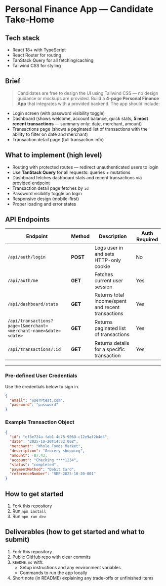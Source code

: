 # Personal Finance App — Candidate Take-Home

## Tech stack

- React 18+ with TypeScript
- React Router for routing
- TanStack Query for all fetching/caching
- Tailwind CSS for styling

## Brief

> Candidates are free to design the UI using Tailwind CSS — no design guidance or mockups are provided.
> Build a **4-page Personal Finance App** that integrates with a provided backend.
> The app should include:

- Login screen (with password visibility toggle)
- Dashboard (shows welcome, account balance, quick stats, **5 most recent transactions** — summary only: date, merchant, amount)
- Transactions page (shows a paginated list of transactions with the ability to filter on date and merchant)
- Transaction detail page (full transaction info)

## What to implement (high level)

- Routing with protected routes — redirect unauthenticated users to login
- Use **TanStack Query** for all requests: queries + mutations
- Dashboard fetches dashboard stats and recent transactions via provided endpoint
- Transaction detail page fetches by `id`
- Password visibility toggle on login
- Responsive design (mobile-first)
- Proper loading and error states

## API Endpoints

| Endpoint                                                        | Method   | Description                                        | Auth Required |
| --------------------------------------------------------------- | -------- | -------------------------------------------------- | ------------- |
| `/api/auth/login`                                               | **POST** | Logs user in and sets HTTP-only cookie             | No            |
| `/api/auth/me`                                                  | **GET**  | Fetches current user session                       | Yes           |
| `/api/dashboard/stats`                                          | **GET**  | Returns total income/spent and recent transactions | Yes           |
| `/api/transactions?page=1&merchant=<merchant-name>&date=<date>` | **GET**  | Returns paginated list of transactions             | Yes           |
| `/api/transactions/:id`                                         | **GET**  | Returns details for a specific transaction         | Yes           |

---

### Pre-defined User Credentials

Use the credentials below to sign in.

```json
{
  "email": "user@test.com",
  "password": "password"
}
```

### Example Transaction Object

```json
{
  "id": "ef3e724a-fab1-4c75-9063-c12e9af2b4d4",
  "date": "2025-10-20T14:32:00Z",
  "merchant": "Whole Foods Market",
  "description": "Grocery shopping",
  "amount": -87.43,
  "account": "Checking ****1234",
  "status": "completed",
  "paymentMethod": "Debit Card",
  "referenceNumber": "REF-2025-10-20-001"
}
```

## How to get started

1. Fork this repository
2. Run `npm install`
3. Run `npm run dev`

## Deliverables (how to get started and what to submit)

1. Fork this repository.
2. Public GitHub repo with clear commits
3. `README.md` with:
   - Setup instructions and any environment variables
   - Commands to run the app locally
4. Short note (in README) explaining any trade-offs or unfinished items
